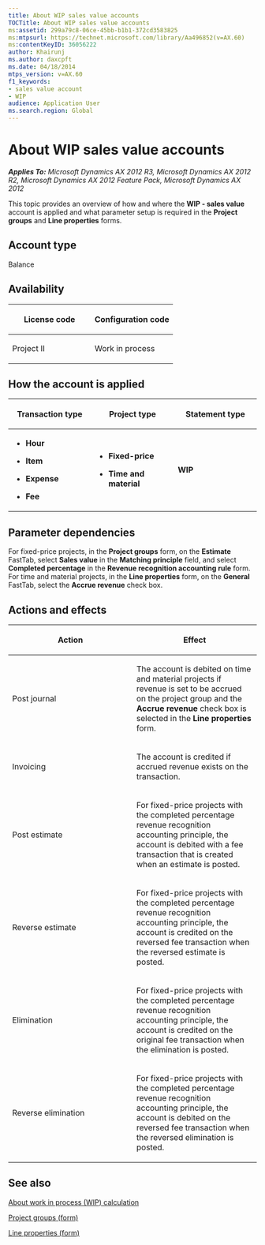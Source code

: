 ```yaml
---
title: About WIP sales value accounts
TOCTitle: About WIP sales value accounts
ms:assetid: 299a79c8-06ce-45bb-b1b1-372cd3583825
ms:mtpsurl: https://technet.microsoft.com/library/Aa496852(v=AX.60)
ms:contentKeyID: 36056222
author: Khairunj
ms.author: daxcpft
ms.date: 04/18/2014
mtps_version: v=AX.60
f1_keywords:
- sales value account
- WIP
audience: Application User
ms.search.region: Global
---
```


# About WIP sales value accounts 


_**Applies To:** Microsoft Dynamics AX 2012 R3, Microsoft Dynamics AX 2012 R2, Microsoft Dynamics AX 2012 Feature Pack, Microsoft Dynamics AX 2012_

This topic provides an overview of how and where the **WIP - sales value** account is applied and what parameter setup is required in the **Project groups** and **Line properties** forms.

## Account type

Balance

## Availability

<table>
<colgroup>
<col style="width: 50%" />
<col style="width: 50%" />
</colgroup>
<thead>
<tr class="header">
<th><p>License code</p></th>
<th><p>Configuration code</p></th>
</tr>
</thead>
<tbody>
<tr class="odd">
<td><p>Project II</p></td>
<td><p>Work in process</p></td>
</tr>
</tbody>
</table>


## How the account is applied

<table>
<colgroup>
<col style="width: 33%" />
<col style="width: 33%" />
<col style="width: 33%" />
</colgroup>
<thead>
<tr class="header">
<th><p>Transaction type</p></th>
<th><p>Project type</p></th>
<th><p>Statement type</p></th>
</tr>
</thead>
<tbody>
<tr class="odd">
<td><ul>
<li><p><strong>Hour</strong></p></li>
<li><p><strong>Item</strong></p></li>
<li><p><strong>Expense</strong></p></li>
<li><p><strong>Fee</strong></p></li>
</ul></td>
<td><ul>
<li><p><strong>Fixed-price</strong></p></li>
<li><p><strong>Time and material</strong></p></li>
</ul></td>
<td><p><strong>WIP</strong></p></td>
</tr>
</tbody>
</table>


## Parameter dependencies

For fixed-price projects, in the **Project groups** form, on the **Estimate** FastTab, select **Sales value** in the **Matching principle** field, and select **Completed percentage** in the **Revenue recognition accounting rule** form. For time and material projects, in the **Line properties** form, on the **General** FastTab, select the **Accrue revenue** check box.

## Actions and effects

<table>
<colgroup>
<col style="width: 50%" />
<col style="width: 50%" />
</colgroup>
<thead>
<tr class="header">
<th><p>Action</p></th>
<th><p>Effect</p></th>
</tr>
</thead>
<tbody>
<tr class="odd">
<td><p>Post journal</p></td>
<td><p>The account is debited on time and material projects if revenue is set to be accrued on the project group and the <strong>Accrue revenue</strong> check box is selected in the <strong>Line properties</strong> form.</p></td>
</tr>
<tr class="even">
<td><p>Invoicing</p></td>
<td><p>The account is credited if accrued revenue exists on the transaction.</p></td>
</tr>
<tr class="odd">
<td><p>Post estimate</p></td>
<td><p>For fixed-price projects with the completed percentage revenue recognition accounting principle, the account is debited with a fee transaction that is created when an estimate is posted.</p></td>
</tr>
<tr class="even">
<td><p>Reverse estimate</p></td>
<td><p>For fixed-price projects with the completed percentage revenue recognition accounting principle, the account is credited on the reversed fee transaction when the reversed estimate is posted.</p></td>
</tr>
<tr class="odd">
<td><p>Elimination</p></td>
<td><p>For fixed-price projects with the completed percentage revenue recognition accounting principle, the account is credited on the original fee transaction when the elimination is posted.</p></td>
</tr>
<tr class="even">
<td><p>Reverse elimination</p></td>
<td><p>For fixed-price projects with the completed percentage revenue recognition accounting principle, the account is debited on the reversed fee transaction when the reversed elimination is posted.</p></td>
</tr>
</tbody>
</table>


## See also

[About work in process (WIP) calculation](about-work-in-process-wip-calculation.md)

[Project groups (form)](https://technet.microsoft.com/library/aa590435\(v=ax.60\))

[Line properties (form)](https://technet.microsoft.com/library/aa590082\(v=ax.60\))

  


